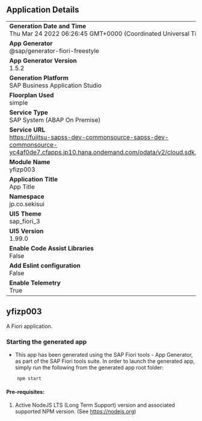 ## Application Details
|               |
| ------------- |
|**Generation Date and Time**<br>Thu Mar 24 2022 06:26:45 GMT+0000 (Coordinated Universal Time)|
|**App Generator**<br>@sap/generator-fiori-freestyle|
|**App Generator Version**<br>1.5.2|
|**Generation Platform**<br>SAP Business Application Studio|
|**Floorplan Used**<br>simple|
|**Service Type**<br>SAP System (ABAP On Premise)|
|**Service URL**<br>https://fujitsu-sapss-dev-commonsource-sapss-dev-commonsource-yc4af0de7.cfapps.jp10.hana.ondemand.com/odata/v2/cloud.sdk.capng/
|**Module Name**<br>yfizp003|
|**Application Title**<br>App Title|
|**Namespace**<br>jp.co.sekisui|
|**UI5 Theme**<br>sap_fiori_3|
|**UI5 Version**<br>1.99.0|
|**Enable Code Assist Libraries**<br>False|
|**Add Eslint configuration**<br>False|
|**Enable Telemetry**<br>True|

## yfizp003

A Fiori application.

### Starting the generated app

-   This app has been generated using the SAP Fiori tools - App Generator, as part of the SAP Fiori tools suite.  In order to launch the generated app, simply run the following from the generated app root folder:

```
    npm start
```

#### Pre-requisites:

1. Active NodeJS LTS (Long Term Support) version and associated supported NPM version.  (See https://nodejs.org)


